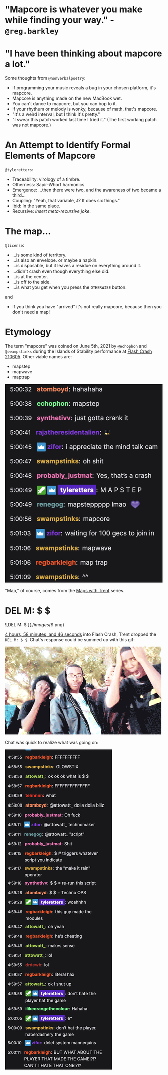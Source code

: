 # "Mapcore is whatever you make while finding your way." - `@reg.barkley`

# "I have been thinking about mapcore a lot."

Some thoughts from `@nonverbalpoetry`:

 - If programming your music reveals a bug in your chosen platform, it's mapcore.
 - Mapcore is anything made on the new MacBook wet.
 - You can't dance to mapcore, but you can bop to it.
 - If your rhythum or melody is wonky, because of math, that's mapcore.
 - "It's a weird interval, but I think it's pretty."
 - "I swear this patch worked last time I tried it." (The first working patch was not mapcore.)

# An Attempt to Identify Formal Elements of Mapcore

`@tyleretters`:

 - Traceability: virology of a timbre.
 - Otherness: Sapir-Whorf harmonics.
 - Emergence: ...then there were two, and the awareness of two became a third...
 - Coupling: "Yeah, that variable, `A`? It does six things."
 - Ibid: In the same place.
 - Recursive: *insert meta-recursive joke*.

# The map...

`@license`:

 - ...is some kind of territory.
 - ...is also an envelope. or maybe a napkin.
 - ...is disposable, but it leaves a residue on everything around it.
 - ...didn't crash even though everything else did.
 - ...is at the center.
 - ...is off to the side.
 - ...is what you get when you press the `OTHERWISE` button.

and

 - If you think you have "arrived" it's not really mapcore, because then you don't need a map!

# Etymology

The term "mapcore" was coined on June 5th, 2021 by `@echophon` and `@swampstinks` during the Islands of Stability performance at [Flash Crash 210605](https://flashcrash.net). Other viable names are:

 - mapstep
 - mapwave
 - maptrap

![Etymology](./images/etymology.png)

"Map," of course, comes from the [Maps with Trent](https://llllllll.co/t/31528) series.

# DEL M: $ $

![DEL M: $ $](./images/$$.png)

[4 hours, 58 minutes, and 46 seconds](https://www.twitch.tv/videos/1046928056) into Flash Crash, Trent dropped the `DEL M: $ $`. Chat's response could be summed up with this gif:

![ffffffff](./images/ffffffff.gif)

Chat was quick to realize what was going on:

![Chat Response](./images/chat-response.png)

